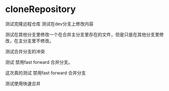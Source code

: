 # cloneRepository
测试克隆远程仓库
测试在dev分支上修改内容

测试在其他分支里修改一个在合并主分支里存在的文件，但是只是在其他分支里修改，在主分支里不修改。

测试合并分支的冲突

测试 禁用fast forward 合并分支。

这次真的测试 禁用fast forward 合并分支

测试使用快速合并 



